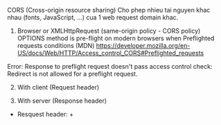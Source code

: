 CORS (Cross-origin resource sharing)
Cho phep nhieu tai nguyen khac nhau (fonts, JavaScript, …) cua 1 web request domain khac.

1. Browser or XMLHttpRequest (same-origin policy - CORS policy)
OPTIONS method is pre-flight on modern browsers when Preflighted requests conditions (MDN) 
https://developer.mozilla.org/en-US/docs/Web/HTTP/Access_control_CORS#Preflighted_requests

Error: Response to preflight request doesn't pass access control check: Redirect is not allowed for a preflight request.

2. With client (Request header)

3. With server (Response header)



- Resquest header:
    + 